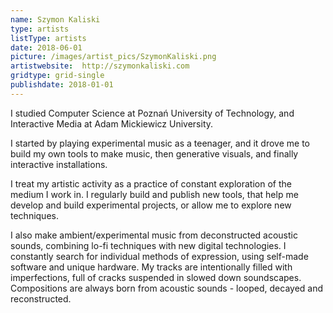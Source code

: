 ```yaml
---
name: Szymon Kaliski
type: artists
listType: artists
date: 2018-06-01
picture: /images/artist_pics/SzymonKaliski.png
artistwebsite:  http://szymonkaliski.com
gridtype: grid-single
publishdate: 2018-01-01
---
```


I studied Computer Science at Poznań University of Technology, and Interactive Media at Adam Mickiewicz University.

I started by playing experimental music as a teenager, and it drove me to build my own tools to make music, then generative visuals, and finally interactive installations.

I treat my artistic activity as a practice of constant exploration of the medium I work in. I regularly build and publish new tools, that help me develop and build experimental projects, or allow me 
to explore new techniques.

I also make ambient/experimental music from deconstructed acoustic sounds, combining lo-fi techniques with new digital technologies. I constantly search for individual methods of expression, using self-made software and unique hardware. My tracks are intentionally filled with imperfections, full of cracks suspended in slowed down soundscapes. Compositions are always born from acoustic sounds - looped, decayed and reconstructed.